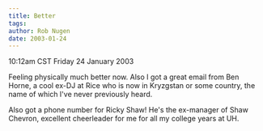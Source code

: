 ```yaml
---
title: Better
tags: 
author: Rob Nugen
date: 2003-01-24
---
```


<p class=date>10:12am CST Friday 24 January 2003</p>

<p>Feeling physically much better now.  Also I got a great email from
Ben Horne, a cool ex-DJ at Rice who is now in Kryzgstan or some
country, the name of which I've never previously heard.</p>

<p>Also got a phone number for Ricky Shaw! He's the ex-manager of Shaw
Chevron, excellent cheerleader for me for all my college years at
UH.</p>
